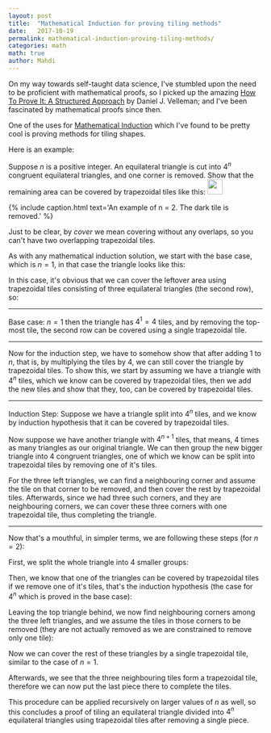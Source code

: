 ```yaml
---
layout: post
title:  "Mathematical Induction for proving tiling methods"
date:   2017-10-19
permalink: mathematical-induction-proving-tiling-methods/
categories: math
math: true
author: Mahdi
---
```


On my way towards self-taught data science, I've stumbled upon the need to be
proficient with mathematical proofs, so I picked up the amazing [How To Prove
It: A Structured
Approach](https://www.amazon.com/How-Prove-It-Structured-Approach/dp/0521675995)
by Daniel J. Velleman; and I've been fascinated by mathematical proofs since
then.

One of the uses for [Mathematical
Induction](https://en.wikipedia.org/wiki/Mathematical_induction) which I've
found to be pretty cool is proving methods for tiling shapes.

Here is an example:

Suppose $n$ is a positive integer. An equilateral triangle is cut into $4^n$
congruent equilateral triangles, and one corner is removed. Show that the
remaining area can be covered by trapezoidal tiles like this: <img
src='/img/tiling/trapezoidal.jpg' class='inline' width='30'/>

<canvas id='tiling-triangle' width='200' height='200' class='centered'></canvas>
{% include caption.html text='An example of n = 2. The dark tile is removed.' %}

Just to be clear, by _cover_ we mean covering without any overlaps, so you can't
have two overlapping trapezoidal tiles.

As with any mathematical induction solution, we start with the base case, which
is $n = 1$, in that case the triangle looks like this:

<canvas id='base-case' width='100' height='100' class='centered'></canvas>

In this case, it's obvious that we can cover the leftover area using trapezoidal
tiles consisting of three equilateral triangles (the second row), so:

----

Base case: $n = 1$ then the triangle has $4^1 = 4$ tiles, and by removing the
top-most tile, the second row can be covered using a single trapezoidal tile. 

----

Now for the induction step, we have to somehow show that after adding 1 to $n$,
that is, by multiplying the tiles by $4$, we can still cover the triangle by
trapezoidal tiles. To show this, we start by assuming we have a triangle with
$4^n$ tiles, which we know can be covered by trapezoidal tiles, then we add the
new tiles and show that they, too, can be covered by trapezoidal tiles.

----

Induction Step: Suppose we have a triangle split into $4^n$ tiles, and we know
by induction hypothesis that it can be covered by trapezoidal tiles.

Now suppose we have another triangle with $4^{n+1}$ tiles, that means, $4$ times
as many triangles as our original triangle. We can then group the new bigger
triangle into 4 congruent triangles, one of which we know can be split into
trapezoidal tiles by removing one of it's tiles.

For the three left triangles, we can find a neighbouring corner and assume the
tile on that corner to be removed, and then cover the rest by trapezoidal tiles.
Afterwards, since we had three such corners, and they are neighbouring corners,
we can cover these three corners with one trapezoidal tile, thus completing the
triangle.

----

Now that's a mouthful, in simpler terms, we are following these steps (for $n = 2$):

<canvas id='n-2' width='200' height='200' class='centered'></canvas>

First, we split the whole triangle into 4 smaller groups:

<canvas id='n-2-grouped' width='200' height='200' class='centered'></canvas>

Then, we know that one of the triangles can be covered by trapezoidal tiles if
we remove one of it's tiles, that's the induction hypothesis (the case for $4^n$
which is proved in the base case):

<canvas id='n-2-grouped-removed' width='200' height='200' class='centered'></canvas>

Leaving the top triangle behind, we now find neighbouring corners among the
three left triangles, and we assume the tiles in those corners to be removed
(they are not actually removed as we are constrained to remove only one tile):

<canvas id='n-2-grouped-neighbours' width='200' height='200' class='centered'></canvas>

Now we can cover the rest of these triangles by a single trapezoidal tile,
similar to the case of $n = 1$.

Afterwards, we see that the three neighbouring tiles form a trapezoidal tile,
therefore we can now put the last piece there to complete the tiles.

<canvas id='final' width='200' height='200' class='centered'></canvas>

This procedure can be applied recursively on larger values of $n$ as well, so
this concludes a proof of tiling an equilateral triangle divided into $4^n$
equilateral triangles using trapezoidal tiles after removing a single piece.

<script src="/js/tiling-shapes.js"></script>
